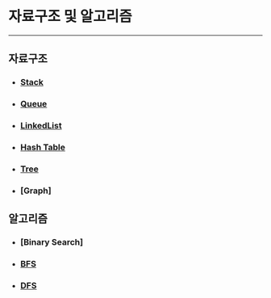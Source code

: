 # 자료구조 및 알고리즘
----

## 자료구조
- ### [Stack](https://github.com/sangwoo24/Algorithm/tree/master/Stack)
- ### [Queue](https://github.com/sangwoo24/Algorithm/tree/master/Queue)
- ### [LinkedList](https://github.com/sangwoo24/Algorithm/tree/master/Linked%20List)
- ### [Hash Table](https://github.com/sangwoo24/Algorithm/blob/master/Hash%20Table/README.md)
- ### [Tree](https://github.com/sangwoo24/Algorithm/tree/master/Tree)
- ### [Graph]



## 알고리즘
- ### [Binary Search]
- ### [BFS](https://velog.io/@sangwoo24/너비-우선-탐색-BFS-Breadth-First-Search)
- ### [DFS](https://velog.io/@sangwoo24/깊이-우선-탐색-DFS-Depth-First-Search)
